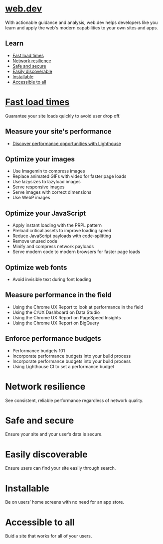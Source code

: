 # [web.dev](https://web.dev/)
With actionable guidance and analysis, web.dev helps developers like you learn and apply the web's modern capabilities to your own sites and apps.

## Learn
* [Fast load times](#Fast-load-times)
* [Network resilience](#Network-resilience)
* [Safe and secure](#Safe-and-secure)
* [Easily discoverable](#Easily-discoverable)
* [Installable](#Installable)
* [Accessible to all](#Accessible-to-all)

# [Fast load times](https://web.dev/fast)
Guarantee your site loads quickly to avoid user drop off.


## Measure your site's performance     
* [Discover performance opportunities with Lighthouse](https://web.dev/fast/discover-performance-opportunities-with-lighthouse)

## Optimize your images
* Use Imagemin to compress images
* Replace animated GIFs with video for faster page loads
* Use lazysizes to lazyload images
* Serve responsive images
* Serve images with correct dimensions
* Use WebP images

## Optimize your JavaScript
* Apply instant loading with the PRPL pattern
* Preload critical assets to improve loading speed
* Reduce JavaScript payloads with code-splitting
* Remove unused code
* Minify and compress network payloads
* Serve modern code to modern browsers for faster page loads

## Optimize web fonts
* Avoid invisible text during font loading

## Measure performance in the field
* Using the Chrome UX Report to look at performance in the field
* Using the CrUX Dashboard on Data Studio
* Using the Chrome UX Report on PageSpeed Insights
* Using the Chrome UX Report on BigQuery

## Enforce performance budgets
* Performance budgets 101
* Incorporate performance budgets into your build process
* Incorporate performance budgets into your build process
* Using Lighthouse CI to set a performance budget

# Network resilience
See consistent, reliable performance regardless of network quality.

# Safe and secure
Ensure your site and your user’s data is secure.

# Easily discoverable
Ensure users can find your site easily through search.

# Installable
Be on users’ home screens with no need for an app store.

# Accessible to all
Buid a site that works for all of your users.